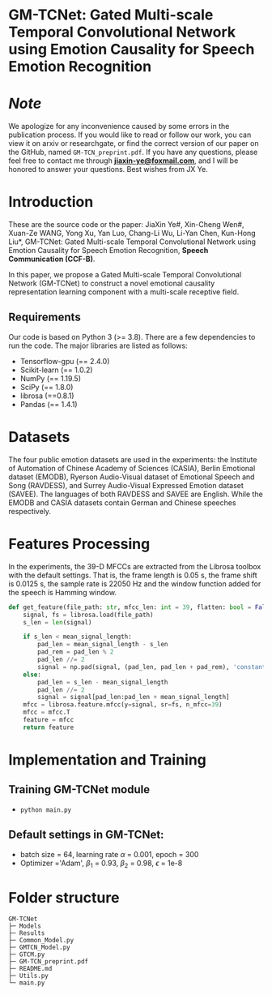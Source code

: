 # GM-TCNet: Gated Multi-scale Temporal Convolutional Network using Emotion Causality for Speech Emotion Recognition

# **_Note_**

We apologize for any inconvenience caused by some errors in the publication process. If you would like to read or follow our work, you can view it on arxiv or researchgate, or find the correct version of our paper on the GitHub, named `GM-TCN_preprint.pdf`. 
If you have any questions, please feel free to contact me through **jiaxin-ye@foxmail.com**, and I will be honored to answer your questions. Best wishes from JX Ye.

# Introduction

These are the source code or the paper: JiaXin Ye#, Xin-Cheng Wen#, Xuan-Ze WANG, Yong Xu, Yan Luo, Chang-Li Wu, Li-Yan Chen, Kun-Hong Liu*, GM-TCNet: Gated Multi-scale Temporal Convolutional Network using Emotion Causality for Speech Emotion Recognition, **Speech Communication (CCF-B)**. 

In this paper, we propose a Gated Multi-scale Temporal Convolutional Network (GM-TCNet) to construct a novel emotional causality representation learning component with a multi-scale receptive field. 

## Requirements

Our code is based on Python 3 (>= 3.8). There are a few dependencies to run the code. The major libraries are listed as follows:

* Tensorflow-gpu (== 2.4.0)
* Scikit-learn (== 1.0.2)
* NumPy (== 1.19.5)
* SciPy (== 1.8.0)
* librosa (==0.8.1)
* Pandas (== 1.4.1)

# Datasets

The four public emotion datasets are used in the experiments: the Institute of Automation of Chinese Academy of Sciences (CASIA), Berlin Emotional dataset (EMODB), Ryerson Audio-Visual dataset of Emotional Speech and Song (RAVDESS), and Surrey Audio-Visual Expressed Emotion dataset (SAVEE). The languages of both RAVDESS and SAVEE are English. While the EMODB and CASIA datasets contain German and Chinese speeches respectively.

# Features Processing

In the experiments, the 39-D MFCCs are extracted from the Librosa toolbox with the default settings. That is, the frame length is 0.05 s, the frame shift is 0.0125 s, the sample rate is 22050 Hz and the window function added for the speech is Hamming window. 

```python
def get_feature(file_path: str, mfcc_len: int = 39, flatten: bool = False):
    signal, fs = librosa.load(file_path)
    s_len = len(signal)

    if s_len < mean_signal_length:
        pad_len = mean_signal_length - s_len
        pad_rem = pad_len % 2
        pad_len //= 2
        signal = np.pad(signal, (pad_len, pad_len + pad_rem), 'constant', constant_values = 0)
    else:
        pad_len = s_len - mean_signal_length
        pad_len //= 2
        signal = signal[pad_len:pad_len + mean_signal_length]
    mfcc = librosa.feature.mfcc(y=signal, sr=fs, n_mfcc=39)
    mfcc = mfcc.T
    feature = mfcc
    return feature
```

# Implementation and Training

## Training GM-TCNet module

- ``python main.py``

## Default settings in GM-TCNet:

* batch size = 64, learning rate $\alpha$ = 0.001, epoch = 300
* Optimizer ='Adam', $\beta_1$ = 0.93, $\beta_2$ = 0.98, $\epsilon$ = 1e-8

# Folder structure

```
GM-TCNet
├─ Models
├─ Results
├─ Common_Model.py
├─ GMTCN_Model.py
├─ GTCM.py
├─ GM-TCN_preprint.pdf
├─ README.md
├─ Utils.py
└─ main.py
```
